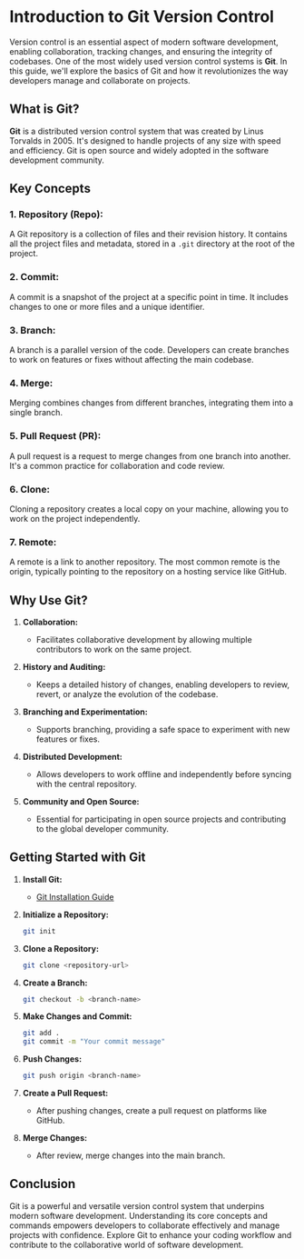 # Introduction to Git Version Control

Version control is an essential aspect of modern software development, enabling collaboration, tracking changes, and ensuring the integrity of codebases. One of the most widely used version control systems is **Git**. In this guide, we'll explore the basics of Git and how it revolutionizes the way developers manage and collaborate on projects.

## What is Git?

**Git** is a distributed version control system that was created by Linus Torvalds in 2005. It's designed to handle projects of any size with speed and efficiency. Git is open source and widely adopted in the software development community.

## Key Concepts

### 1. **Repository (Repo):**
A Git repository is a collection of files and their revision history. It contains all the project files and metadata, stored in a `.git` directory at the root of the project.

### 2. **Commit:**
A commit is a snapshot of the project at a specific point in time. It includes changes to one or more files and a unique identifier.

### 3. **Branch:**
A branch is a parallel version of the code. Developers can create branches to work on features or fixes without affecting the main codebase.

### 4. **Merge:**
Merging combines changes from different branches, integrating them into a single branch.

### 5. **Pull Request (PR):**
A pull request is a request to merge changes from one branch into another. It's a common practice for collaboration and code review.

### 6. **Clone:**
Cloning a repository creates a local copy on your machine, allowing you to work on the project independently.

### 7. **Remote:**
A remote is a link to another repository. The most common remote is the origin, typically pointing to the repository on a hosting service like GitHub.

## Why Use Git?

1. **Collaboration:**
   - Facilitates collaborative development by allowing multiple contributors to work on the same project.

2. **History and Auditing:**
   - Keeps a detailed history of changes, enabling developers to review, revert, or analyze the evolution of the codebase.

3. **Branching and Experimentation:**
   - Supports branching, providing a safe space to experiment with new features or fixes.

4. **Distributed Development:**
   - Allows developers to work offline and independently before syncing with the central repository.

5. **Community and Open Source:**
   - Essential for participating in open source projects and contributing to the global developer community.

## Getting Started with Git

1. **Install Git:**
   - [Git Installation Guide](https://git-scm.com/book/en/v2/Getting-Started-Installing-Git)

2. **Initialize a Repository:**
   ```bash
   git init
   ```

3. **Clone a Repository:**
   ```bash
   git clone <repository-url>
   ```

4. **Create a Branch:**
   ```bash
   git checkout -b <branch-name>
   ```

5. **Make Changes and Commit:**
   ```bash
   git add .
   git commit -m "Your commit message"
   ```

6. **Push Changes:**
   ```bash
   git push origin <branch-name>
   ```

7. **Create a Pull Request:**
   - After pushing changes, create a pull request on platforms like GitHub.

8. **Merge Changes:**
   - After review, merge changes into the main branch.

## Conclusion

Git is a powerful and versatile version control system that underpins modern software development. Understanding its core concepts and commands empowers developers to collaborate effectively and manage projects with confidence. Explore Git to enhance your coding workflow and contribute to the collaborative world of software development.
